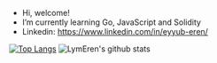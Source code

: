 - Hi, welcome! 
- I’m currently learning Go, JavaScript and Solidity
- Linkedin: https://www.linkedin.com/in/eyyub-eren/

[![Top Langs](https://github-readme-stats.vercel.app/api/top-langs/?username=LymEren&layout=compact)](https://github.com/anuraghazra/github-readme-stats)
![LymEren's github stats](https://github-readme-stats.vercel.app/api?username=LymEren&show_icons=true&theme=cobalt)

